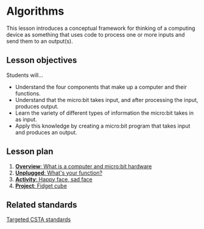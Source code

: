 # Algorithms

This lesson introduces a conceptual framework for thinking of a computing device as something that uses code to process one or more inputs and send them to an output(s).

## Lesson objectives

Students will...

* Understand the four components that make up a computer and their functions.
* Understand that the micro:bit takes input, and after processing the input, produces output.
* Learn the variety of different types of information the micro:bit takes in as input.
* Apply this knowledge by creating a micro:bit program that takes input and produces an output.

## Lesson plan

1. [**Overview**: What is a computer and micro:bit hardware](/courses/csintro/algorithms/overview)
2. [**Unplugged**: What's your function?](/courses/csintro/algorithms/unplugged)
3. [**Activity**: Happy face, sad face](/courses/csintro/algorithms/activity)
4. [**Project**: Fidget cube](/courses/csintro/algorithms/project)

## Related standards

[Targeted CSTA standards](/courses/csintro/algorithms/standards)
